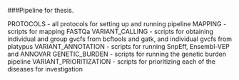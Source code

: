 ###Pipeline for thesis.

PROTOCOLS - all protocols for setting up and running pipeline
MAPPING - scripts for mapping FASTQa
VARIANT_CALLING - scripts for obtaining individual and group gvcfs from bcftools and gatk, and individual gvcfs from platypus
VARIANT_ANNOTATION - scripts for running SnpEff, Ensembl-VEP and ANNOVAR
GENETIC_BURDEN - scripts for running the genetic burden pipeline
VARIANT_PRIORITIZATION - scripts for prioritizing each of the diseases for investigation
